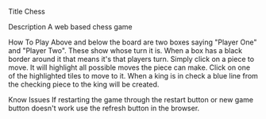 Title
    Chess

Description
    A web based chess game

How To Play
    Above and below the board are two boxes saying "Player One" and "Player Two". These show whose turn it is. When a box has a black border around it that means it's that players turn. Simply click on a piece to move. It will highlight all possible moves the piece can make. Click on one of the highlighted tiles to move to it. When a king is in check a blue line from the checking piece to the king will be created.

Know Issues
    If restarting the game through the restart button or new game button doesn't work use the refresh button in the browser.